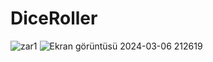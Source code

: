 # DiceRoller

![zar1](https://github.com/zeynep-pixel/DiceRoller/assets/55032271/50089899-72aa-4f60-89df-613a1aed825b) ![Ekran görüntüsü 2024-03-06 212619](https://github.com/zeynep-pixel/DiceRoller/assets/55032271/1411253a-0436-4ea6-b676-cbac0c9cc7d2)
